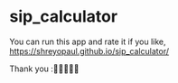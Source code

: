# sip_calculator
You can run this app and rate it if you like,
https://shreyopaul.github.io/sip_calculator/

Thank you :💖💖💖💖💖

